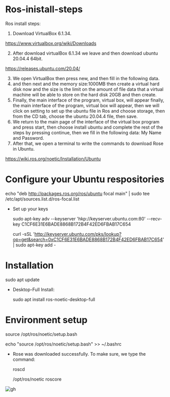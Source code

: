 # Ros-inistall-steps
Ros install steps:
1. Download VirtualBox 6.1.34.

https://www.virtualbox.org/wiki/Downloads

2. After download virtualBox 6.1.34 we leave and then download ubuntu 20.04.4 64bit.

https://releases.ubuntu.com/20.04/

3. We open VirtualBox then press new, and then fill in the following data. 
4. and then next and the memory size:1000MB then create a virtual hard disk now and the size is the limit on the amount of file data that a virtual machine will be able to store on the hard disk 20GB and then create.
5. Finally, the main interface of the program, virtual box, will appear finally, the main interface of the program, virtual box will appear, then we will click on setting to set up the ubuntu file in Ros and choose storage, then from the CD tab, choose the ubuntu 20.04.4 file, then save.
6. We return to the main page of the interface of the virtual box program and press start, then choose install ubuntu and complete the rest of the steps by pressing continue, then we fill in the following data: My Name and Password.
7. After that, we open a terminal to write the commands to download Rose in Ubuntu.

https://wiki.ros.org/noetic/Installation/Ubuntu

# Configure your Ubuntu respositories

  echo "deb http://packages.ros.org/ros/ubuntu focal main" | sudo tee /etc/apt/sources.list.d/ros-focal.list 

* Set up your keys

  sudo apt-key adv --keyserver 'hkp://keyserver.ubuntu.com:80' --recv-key C1CF6E31E6BADE8868B172B4F42ED6FBAB17C654 

  curl -sSL 'http://keyserver.ubuntu.com/pks/lookup?op=get&search=0xC1CF6E31E6BADE8868B172B4F42ED6FBAB17C654' | sudo apt-key add -

# Installation

  sudo apt update

* Desktop-Full Install:

  sudo apt install ros-noetic-desktop-full

# Environment setup

  source /opt/ros/noetic/setup.bash

  echo "source /opt/ros/noetic/setup.bash" >> ~/.bashrc

* Rose was downloaded successfully. 
To make sure, we type the command:

   roscd

  /opt/ros/noetic roscore

![gh](https://user-images.githubusercontent.com/108008564/179799530-a0530174-cfaa-4aa9-b0d3-3d9fb9baa151.png)

